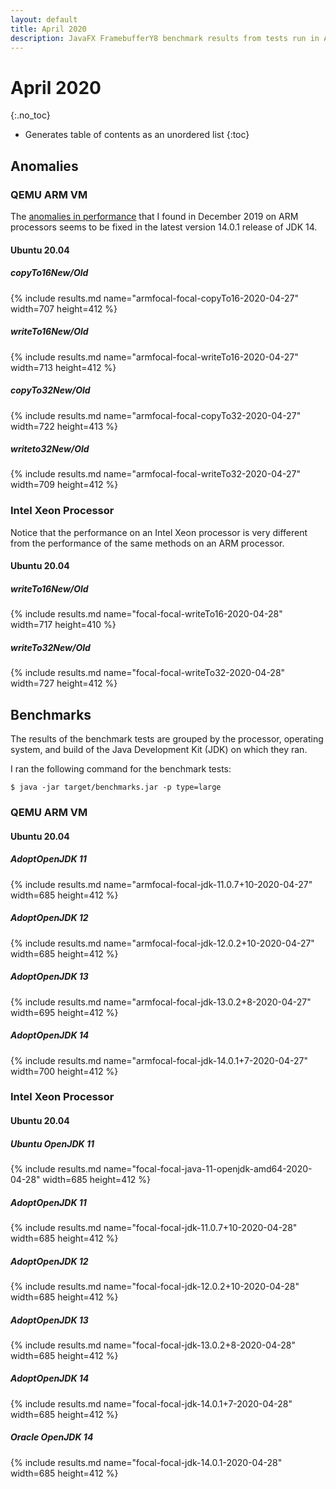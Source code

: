 ```yaml
---
layout: default
title: April 2020
description: JavaFX FramebufferY8 benchmark results from tests run in April 2020.
---
```


# April 2020
{:.no_toc}

* Generates table of contents as an unordered list
{:toc}

## Anomalies

### QEMU ARM VM

The [anomalies in performance](../2019-12/#anomalies) that I found in December 2019 on ARM processors seems to be fixed in the latest version 14.0.1 release of JDK 14.

#### Ubuntu 20.04

##### copyTo16New/Old
{% include results.md name="armfocal-focal-copyTo16-2020-04-27" width=707 height=412 %}

##### writeTo16New/Old
{% include results.md name="armfocal-focal-writeTo16-2020-04-27" width=713 height=412 %}

##### copyTo32New/Old
{% include results.md name="armfocal-focal-copyTo32-2020-04-27" width=722 height=413 %}

##### writeto32New/Old
{% include results.md name="armfocal-focal-writeTo32-2020-04-27" width=709 height=412 %}

### Intel Xeon Processor

Notice that the performance on an Intel Xeon processor is very different from the performance of the same methods on an ARM processor.

#### Ubuntu 20.04

##### writeTo16New/Old
{% include results.md name="focal-focal-writeTo16-2020-04-28" width=717 height=410 %}

##### writeTo32New/Old
{% include results.md name="focal-focal-writeTo32-2020-04-28" width=727 height=412 %}

## Benchmarks

The results of the benchmark tests are grouped by the processor, operating system, and build of the Java Development Kit (JDK) on which they ran.

I ran the following command for the benchmark tests:

```console
$ java -jar target/benchmarks.jar -p type=large
```

### QEMU ARM VM

#### Ubuntu 20.04

##### AdoptOpenJDK 11
{% include results.md name="armfocal-focal-jdk-11.0.7+10-2020-04-27" width=685 height=412 %}

##### AdoptOpenJDK 12
{% include results.md name="armfocal-focal-jdk-12.0.2+10-2020-04-27" width=685 height=412 %}

##### AdoptOpenJDK 13
{% include results.md name="armfocal-focal-jdk-13.0.2+8-2020-04-27" width=695 height=412 %}

##### AdoptOpenJDK 14
{% include results.md name="armfocal-focal-jdk-14.0.1+7-2020-04-27" width=700 height=412 %}

### Intel Xeon Processor

#### Ubuntu 20.04

##### Ubuntu OpenJDK 11
{% include results.md name="focal-focal-java-11-openjdk-amd64-2020-04-28" width=685 height=412 %}

##### AdoptOpenJDK 11
{% include results.md name="focal-focal-jdk-11.0.7+10-2020-04-28" width=685 height=412 %}

##### AdoptOpenJDK 12
{% include results.md name="focal-focal-jdk-12.0.2+10-2020-04-28" width=685 height=412 %}

##### AdoptOpenJDK 13
{% include results.md name="focal-focal-jdk-13.0.2+8-2020-04-28" width=685 height=412 %}

##### AdoptOpenJDK 14
{% include results.md name="focal-focal-jdk-14.0.1+7-2020-04-28" width=685 height=412 %}

##### Oracle OpenJDK 14
{% include results.md name="focal-focal-jdk-14.0.1-2020-04-28" width=685 height=412 %}
